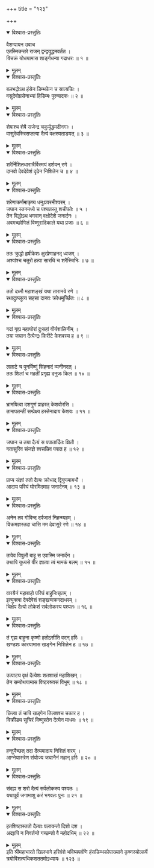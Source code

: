 +++
title = "१२३"

+++

<details open><summary>विश्वास-प्रस्तुतिः</summary>

वैशम्पायन उवाच  
एतस्मिन्नन्तरे राजन् द्वन्द्वयुद्धमवर्तत ।  
विचक्रं योधयामास शार्ङ्गधन्वा गदाधरः ॥ १ ॥
</details>

<details><summary>मूलम्</summary>

वैशम्पायन उवाच  
एतस्मिन्नन्तरे राजन् द्वन्द्वयुद्धमवर्तत ।  
विचक्रं योधयामास शार्ङ्गधन्वा गदाधरः ॥ १ ॥
</details>

<details open><summary>विश्वास-प्रस्तुतिः</summary>

बलभद्रोऽथ हंसेन डिम्भकेन च सात्यकिः ।  
वसुदेवोग्रसेनाभ्यां हिडिम्बः पुरुषादकः ॥ २ ॥
</details>

<details><summary>मूलम्</summary>

बलभद्रोऽथ हंसेन डिम्भकेन च सात्यकिः ।  
वसुदेवोग्रसेनाभ्यां हिडिम्बः पुरुषादकः ॥ २ ॥
</details>

<details open><summary>विश्वास-प्रस्तुतिः</summary>

शेषाश्च शेषै राजेन्द्र चकुर्युद्धमदीनगाः ।  
वासुदेवस्त्रिसप्तत्या दैत्यं वक्षस्यताडयत् ॥ ३ ॥
</details>

<details><summary>मूलम्</summary>

शेषाश्च शेषै राजेन्द्र चकुर्युद्धमदीनगाः ।  
वासुदेवस्त्रिसप्तत्या दैत्यं वक्षस्यताडयत् ॥ ३ ॥
</details>

<details open><summary>विश्वास-प्रस्तुतिः</summary>

शरैर्निशितधारात्रैर्विस्मयं दर्शयन् रणे ।  
दानवो देवदेवेशं दृढेन निशितेन च ॥ ४ ॥
</details>

<details><summary>मूलम्</summary>

शरैर्निशितधारात्रैर्विस्मयं दर्शयन् रणे ।  
दानवो देवदेवेशं दृढेन निशितेन च ॥ ४ ॥
</details>

<details open><summary>विश्वास-प्रस्तुतिः</summary>

शरेणाकर्णमाकृष्य धनुःप्रवरमीश्वरम् ।  
जघान स्तनमध्ये च पश्यतस्तु शचीपतेः ॥ ५ ।  
तेन विद्धोऽथ भगवान् वक्षोदेशे जनार्दनः ।  
अवमच्छोणितं विष्णुरादिकाले यथा प्रजाः ॥ ६ ॥
</details>

<details><summary>मूलम्</summary>

शरेणाकर्णमाकृष्य धनुःप्रवरमीश्वरम् ।  
जघान स्तनमध्ये च पश्यतस्तु शचीपतेः ॥ ५ ।  
तेन विद्धोऽथ भगवान् वक्षोदेशे जनार्दनः ।  
अवमच्छोणितं विष्णुरादिकाले यथा प्रजाः ॥ ६ ॥
</details>

<details open><summary>विश्वास-प्रस्तुतिः</summary>

ततः क्रुद्धो हृषीकेशः क्षुरप्रेणाहनद् ध्वजम् ।  
अश्वांश्च चतुरो हत्वा सारथिं च शरैस्त्रिभिः ॥ ७ ॥
</details>

<details><summary>मूलम्</summary>

ततः क्रुद्धो हृषीकेशः क्षुरप्रेणाहनद् ध्वजम् ।  
अश्वांश्च चतुरो हत्वा सारथिं च शरैस्त्रिभिः ॥ ७ ॥
</details>

<details open><summary>विश्वास-प्रस्तुतिः</summary>

ततो दध्मौ महाशङ्खं यथा तारामये रणे ।  
रथादुत्प्लुत्य सहसा दानवः क्रोधमूर्च्छितः ॥ ८ ॥
</details>

<details><summary>मूलम्</summary>

ततो दध्मौ महाशङ्खं यथा तारामये रणे ।  
रथादुत्प्लुत्य सहसा दानवः क्रोधमूर्च्छितः ॥ ८ ॥
</details>

<details open><summary>विश्वास-प्रस्तुतिः</summary>

गदां गृह्य महाघोरां दुःसहां वीर्यशालिनीम् ।  
तया जघान दैत्येन्द्रः किरीटे केशवस्य ह ॥ ९ ॥
</details>

<details><summary>मूलम्</summary>

गदां गृह्य महाघोरां दुःसहां वीर्यशालिनीम् ।  
तया जघान दैत्येन्द्रः किरीटे केशवस्य ह ॥ ९ ॥
</details>

<details open><summary>विश्वास-प्रस्तुतिः</summary>

ललाटे च पुनर्विष्णुं सिंहनादं व्यनीनदत् ।  
ततः शिलां च महतीं प्रगृह्य दनुजः किल ॥ १० ॥
</details>

<details><summary>मूलम्</summary>

ललाटे च पुनर्विष्णुं सिंहनादं व्यनीनदत् ।  
ततः शिलां च महतीं प्रगृह्य दनुजः किल ॥ १० ॥
</details>

<details open><summary>विश्वास-प्रस्तुतिः</summary>

भ्रामयित्वा दशगुणं प्राहरत् केशवोरसि ।  
तामापतन्तीं सम्प्रेक्ष्य हस्तेनादाय केशवः ॥ ११ ॥
</details>

<details><summary>मूलम्</summary>

भ्रामयित्वा दशगुणं प्राहरत् केशवोरसि ।  
तामापतन्तीं सम्प्रेक्ष्य हस्तेनादाय केशवः ॥ ११ ॥
</details>

<details open><summary>विश्वास-प्रस्तुतिः</summary>

जघान च तया दैत्यं स पपातार्दितः क्षितौ ।  
गतासुरिव संजज्ञे श्वसन्निव पपात ह ॥ १२ ॥
</details>

<details><summary>मूलम्</summary>

जघान च तया दैत्यं स पपातार्दितः क्षितौ ।  
गतासुरिव संजज्ञे श्वसन्निव पपात ह ॥ १२ ॥
</details>

<details open><summary>विश्वास-प्रस्तुतिः</summary>

प्राप्य संज्ञां ततो दैत्यः क्रोधाद् द्विगुणमाबभौ ।  
आदाय परिघं घोरमिदमाह जनार्दनम् ॥ १३ ॥
</details>

<details><summary>मूलम्</summary>

प्राप्य संज्ञां ततो दैत्यः क्रोधाद् द्विगुणमाबभौ ।  
आदाय परिघं घोरमिदमाह जनार्दनम् ॥ १३ ॥
</details>

<details open><summary>विश्वास-प्रस्तुतिः</summary>

अनेन तव गोविन्द दर्पजातं निहन्म्यहम् ।  
विक्रमज्ञस्तदा चासि मम देवासुरे रणे ॥ १४ ॥
</details>

<details><summary>मूलम्</summary>

अनेन तव गोविन्द दर्पजातं निहन्म्यहम् ।  
विक्रमज्ञस्तदा चासि मम देवासुरे रणे ॥ १४ ॥
</details>

<details open><summary>विश्वास-प्रस्तुतिः</summary>

तावेव विपुलौ बाहू स एवास्मि जनार्दन ।  
तथापि युध्यसे वीर ज्ञात्वा त्वं मामकं बलम् ॥ १५ ॥
</details>

<details><summary>मूलम्</summary>

तावेव विपुलौ बाहू स एवास्मि जनार्दन ।  
तथापि युध्यसे वीर ज्ञात्वा त्वं मामकं बलम् ॥ १५ ॥
</details>

<details open><summary>विश्वास-प्रस्तुतिः</summary>

वारयैनं महाबाहो परिघं बाहुनिःसृतम् ।  
इत्युक्त्वा देवदेवेशं शङ्खचक्रगदाधरम् ।  
चिक्षेप दैत्यो लोकेशं सर्वलोकस्य पश्यतः ॥ १६ ॥
</details>

<details><summary>मूलम्</summary>

वारयैनं महाबाहो परिघं बाहुनिःसृतम् ।  
इत्युक्त्वा देवदेवेशं शङ्खचक्रगदाधरम् ।  
चिक्षेप दैत्यो लोकेशं सर्वलोकस्य पश्यतः ॥ १६ ॥
</details>

<details open><summary>विश्वास-प्रस्तुतिः</summary>

तं गृह्य बाहुना कृष्णो हतोऽसीति वदन् हरिः ।  
खण्डशः कारयामास खङ्गेन निशितेन ह ॥ १७ ॥
</details>

<details><summary>मूलम्</summary>

तं गृह्य बाहुना कृष्णो हतोऽसीति वदन् हरिः ।  
खण्डशः कारयामास खङ्गेन निशितेन ह ॥ १७ ॥
</details>

<details open><summary>विश्वास-प्रस्तुतिः</summary>

उत्पाट्य वृक्षं दैत्येशः शतशाखं महाशिखम् ।  
तेन सम्पोथयामास विष्टरश्रवसं विभुम् ॥ १८ ॥
</details>

<details><summary>मूलम्</summary>

उत्पाट्य वृक्षं दैत्येशः शतशाखं महाशिखम् ।  
तेन सम्पोथयामास विष्टरश्रवसं विभुम् ॥ १८ ॥
</details>

<details open><summary>विश्वास-प्रस्तुतिः</summary>

छित्त्वा तं चापि खड्गेन तिलशश्च चकार ह ।  
विक्रीड्य सुचिरं विष्णुस्तेन दैत्येन माधवः ॥ १९ ॥
</details>

<details><summary>मूलम्</summary>

छित्त्वा तं चापि खड्गेन तिलशश्च चकार ह ।  
विक्रीड्य सुचिरं विष्णुस्तेन दैत्येन माधवः ॥ १९ ॥
</details>

<details open><summary>विश्वास-प्रस्तुतिः</summary>

हन्तुमैच्छत् तदा दैत्यमादाय निशितं शरम् ।  
आग्नेयास्त्रेण संयोज्य जघानैनं महान् हरिः ॥ २० ॥
</details>

<details><summary>मूलम्</summary>

हन्तुमैच्छत् तदा दैत्यमादाय निशितं शरम् ।  
आग्नेयास्त्रेण संयोज्य जघानैनं महान् हरिः ॥ २० ॥
</details>

<details open><summary>विश्वास-प्रस्तुतिः</summary>

संदह्य स शरो दैत्यं सर्वलोकस्य पश्यतः ।  
यथापूर्वं जगामाशु करं भगवतः पुनः ॥ २१ ॥
</details>

<details><summary>मूलम्</summary>

संदह्य स शरो दैत्यं सर्वलोकस्य पश्यतः ।  
यथापूर्वं जगामाशु करं भगवतः पुनः ॥ २१ ॥
</details>

<details open><summary>विश्वास-प्रस्तुतिः</summary>

हतशिष्टास्ततो दैत्याः पलायन्तो दिशो दश ।  
अद्यापि न निवर्तन्ते गच्छन्तो वै महोदधिम् ॥ २२ ॥
</details>

<details><summary>मूलम्</summary>

हतशिष्टास्ततो दैत्याः पलायन्तो दिशो दश ।  
अद्यापि न निवर्तन्ते गच्छन्तो वै महोदधिम् ॥ २२ ॥
</details>
इति श्रीमहाभारते खिलभागे हरिवंशे भविष्यपर्वणि हंसडिम्भकोपाख्याने कृष्णस्योत्कर्षे त्रयोविंशत्यधिकशततमोऽध्यायः ॥ १२३ ॥